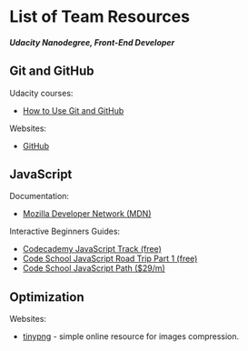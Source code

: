 # List of Team Resources
##### Udacity Nanodegree, Front-End Developer

## Git and GitHub

Udacity courses:
* [How to Use Git and GitHub](https://www.udacity.com/course/ud775-nd)

Websites:
* [GitHub](https://github.com)

## JavaScript

Documentation:
* [Mozilla Developer Network (MDN)](https://developer.mozilla.org/en-US/docs/Web/JavaScript)

Interactive Beginners Guides:
* [Codecademy JavaScript Track (free)](https://www.codecademy.com/en/tracks/javascript)
* [Code School JavaScript Road Trip Part 1 (free)](https://www.codeschool.com/courses/javascript-road-trip-part-1)
* [Code School JavaScript Path ($29/m)](https://www.codeschool.com/paths/javascript)

## Optimization

Websites:
* [tinypng](https://tinypng.com) - simple online resource for images compression.

